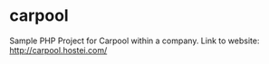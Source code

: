 carpool
=======

Sample PHP Project for Carpool within a company.
Link to website: http://carpool.hostei.com/
